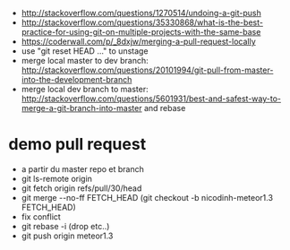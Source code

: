 - http://stackoverflow.com/questions/1270514/undoing-a-git-push
- http://stackoverflow.com/questions/35330868/what-is-the-best-practice-for-using-git-on-multiple-projects-with-the-same-base
- https://coderwall.com/p/_8dxjw/merging-a-pull-request-locally
- use "git reset HEAD <file>..." to unstage
- merge local master to dev branch: http://stackoverflow.com/questions/20101994/git-pull-from-master-into-the-development-branch
- merge local dev branch to master: http://stackoverflow.com/questions/5601931/best-and-safest-way-to-merge-a-git-branch-into-master and rebase

# demo pull request
- a partir du master repo et branch
- git ls-remote origin
- git fetch origin refs/pull/30/head
- git merge --no-ff FETCH_HEAD (git checkout -b nicodinh-meteor1.3 FETCH_HEAD)
- fix conflict
- git rebase -i (drop etc..)
- git push origin meteor1.3
